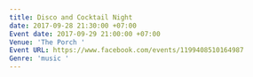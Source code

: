 ```yaml
---
title: Disco and Cocktail Night
date: 2017-09-28 21:30:00 +07:00
Event date: 2017-09-29 21:00:00 +07:00
Venue: 'The Porch '
Event URL: https://www.facebook.com/events/1199408510164987
Genre: 'music '
---
```


